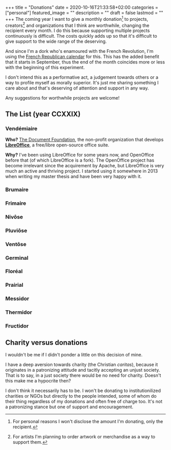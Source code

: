+++
title =  "Donations"
date = 2020-10-16T21:33:58+02:00
categories = ["personal"]
featured_image = ""
description = ""
draft = false
lastmod = ""
+++
The coming year I want to give a monthly donation[^1] to projects, creators[^2] and organizations that I think are worthwhile, changing the recipient every month. I do this because supporting multiple projects continuously is difficult. The costs quickly adds up so that it's difficult to give support to the wide range of the deserving.

And since I'm a dork who's enamoured with the French Revolution, I'm using the [French Republican calendar](https://en.wikipedia.org/wiki/French_Republican_calendar) for this. This has the added benefit that it starts in September, thus the end of the month coincides more or less with the beginning of this experiment.
<!--more-->

I don't intend this as a performative act, a judgement towards others or a way to profile myself as morally superior. It's just me sharing something I care about and that's deserving of attention and support in any way.

Any suggestions for worthwhile projects are welcome!

## The List (year CCXXIX)
### Vendémiaire
**Who?** [The Document Foundation](https://www.documentfoundation.org/), the non-profit organization that develops **[LibreOffice](https://www.libreoffice.org/)**, a free/libre open-source office suite.

**Why?** I've been using LibreOffice for some years now, and OpenOffice before that (of which LibreOffice is a fork). The OpenOffice project has become irrelevant since the acquirement by Apache, but LibreOffice is very much an active and thriving project. I started using it somewhere in 2013 when writing my master thesis and have been very happy with it.

### Brumaire

### Frimaire

### Nivôse

### Pluviôse

### Ventôse

### Germinal

### Floréal

### Prairial

### Messidor

### Thermidor

### Fructidor

## Charity versus donations
I wouldn't be me if I didn't ponder a little on this decision of mine.

I have a deep aversion towards charity (the Christian *caritas*), because it originates in a patronizing attitude and tacitly accepting an unjust society. That is to say, in a just society there would be no need for charity. Doesn't this make me a hypocrite then?

I don't think it necessarily has to be. I won't be donating to institutionilized charities or NGOs but directly to the people intended, some of whom do their thing regardless of my donations and often free of charge too. It's not a patronizing stance but one of support and encouragement.

[^1]: For personal reasons I won't disclose the amount I'm donating, only the recipient.
[^2]: For artists I'm planning to order artwork or merchandise as a way to support them.